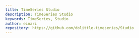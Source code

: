 ```yaml
---
title: TimeSeries Studio
description: TimeSeries Studio
keywords: TimeSeries, Studio
author: einari
repository: https://github.com/dolittle-timeseries/Studio
---
```

